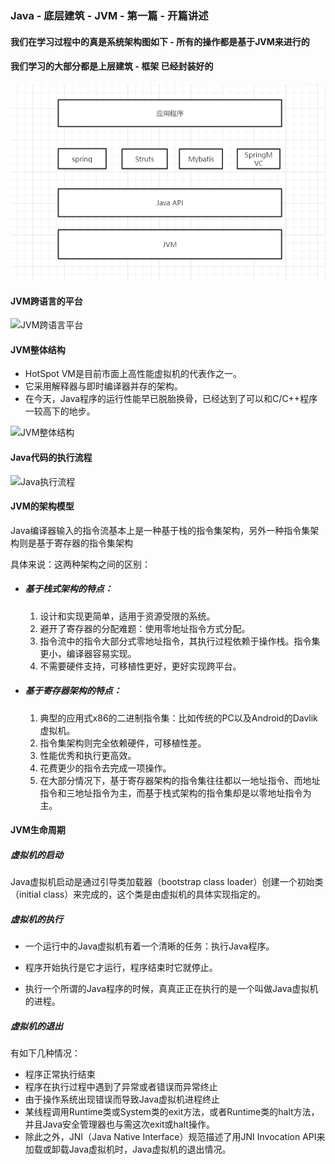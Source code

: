 ### Java - 底层建筑 - JVM - 第一篇 - 开篇讲述

#### 我们在学习过程中的真是系统架构图如下 - 所有的操作都是基于JVM来进行的

#### 我们学习的大部分都是上层建筑 - 框架 已经封装好的

![系统架构图](导图\系统架构图.png)

#### JVM跨语言的平台

![JVM跨语言平台](D:\JVM\导图\JVM跨语言平台.png)

#### JVM整体结构

- HotSpot VM是目前市面上高性能虚拟机的代表作之一。
- 它采用解释器与即时编译器并存的架构。
- 在今天，Java程序的运行性能早已脱胎换骨，已经达到了可以和C/C++程序一较高下的地步。

![JVM整体结构](D:\JVM\导图\JVM整体结构.png)

#### Java代码的执行流程

![Java执行流程](D:\JVM\导图\Java执行流程.png)

#### JVM的架构模型

Java编译器输入的指令流基本上是一种基于栈的指令集架构，另外一种指令集架构则是基于寄存器的指令集架构

具体来说：这两种架构之间的区别：

- ##### 基于栈式架构的特点：

  1. 设计和实现更简单，适用于资源受限的系统。
  2. 避开了寄存器的分配难题：使用零地址指令方式分配。
  3. 指令流中的指令大部分式零地址指令，其执行过程依赖于操作栈。指令集更小，编译器容易实现。
  4. 不需要硬件支持，可移植性更好，更好实现跨平台。

- ##### 基于寄存器架构的特点：

  1. 典型的应用式x86的二进制指令集：比如传统的PC以及Android的Davlik虚拟机。
  2. 指令集架构则完全依赖硬件，可移植性差。
  3. 性能优秀和执行更高效。
  4. 花费更少的指令去完成一项操作。
  5. 在大部分情况下，基于寄存器架构的指令集往往都以一地址指令、而地址指令和三地址指令为主，而基于栈式架构的指令集却是以零地址指令为主。

#### JVM生命周期

##### 虚拟机的启动

Java虚拟机启动是通过引导类加载器（bootstrap class loader）创建一个初始类（initial class）来完成的，这个类是由虚拟机的具体实现指定的。

##### 虚拟机的执行

- 一个运行中的Java虚拟机有着一个清晰的任务：执行Java程序。

- 程序开始执行是它才运行，程序结束时它就停止。

- 执行一个所谓的Java程序的时候，真真正正在执行的是一个叫做Java虚拟机的进程。

  

##### 虚拟机的退出

有如下几种情况：

- 程序正常执行结束
- 程序在执行过程中遇到了异常或者错误而异常终止
- 由于操作系统出现错误而导致Java虚拟机进程终止
- 某线程调用Runtime类或System类的exit方法，或者Runtime类的halt方法，并且Java安全管理器也与需这次exit或halt操作。
- 除此之外，JNI（Java Native Interface）规范描述了用JNI Invocation API来加载或卸载Java虚拟机时，Java虚拟机的退出情况。

